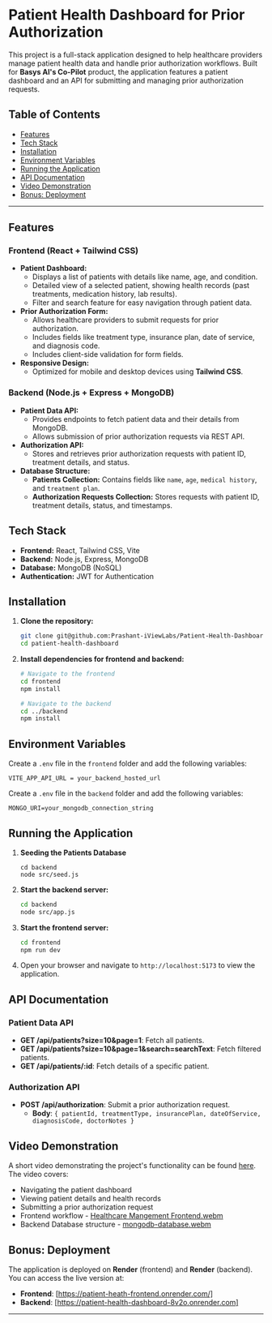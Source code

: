
# Patient Health Dashboard for Prior Authorization

This project is a full-stack application designed to help healthcare providers manage patient health data and handle prior authorization workflows. Built for **Basys AI's Co-Pilot** product, the application features a patient dashboard and an API for submitting and managing prior authorization requests.

## Table of Contents

- [Features](#features)
- [Tech Stack](#tech-stack)
- [Installation](#installation)
- [Environment Variables](#environment-variables)
- [Running the Application](#running-the-application)
- [API Documentation](#api-documentation)
- [Video Demonstration](#video-demonstration)
- [Bonus: Deployment](#bonus-deployment)

---

## Features

### Frontend (React + Tailwind CSS)

- **Patient Dashboard:**
  - Displays a list of patients with details like name, age, and condition.
  - Detailed view of a selected patient, showing health records (past treatments, medication history, lab results).
  - Filter and search feature for easy navigation through patient data.
- **Prior Authorization Form:**
  - Allows healthcare providers to submit requests for prior authorization.
  - Includes fields like treatment type, insurance plan, date of service, and diagnosis code.
  - Includes client-side validation for form fields.
- **Responsive Design:**
  - Optimized for mobile and desktop devices using **Tailwind CSS**.

### Backend (Node.js + Express + MongoDB)

- **Patient Data API:**
  - Provides endpoints to fetch patient data and their details from MongoDB.
  - Allows submission of prior authorization requests via REST API.
- **Authorization API:**
  - Stores and retrieves prior authorization requests with patient ID, treatment details, and status.
- **Database Structure:**
  - **Patients Collection:** Contains fields like `name`, `age`, `medical history`, and `treatment plan`.
  - **Authorization Requests Collection:** Stores requests with patient ID, treatment details, status, and timestamps.

## Tech Stack

- **Frontend:** React, Tailwind CSS, Vite
- **Backend:** Node.js, Express, MongoDB
- **Database:** MongoDB (NoSQL)
- **Authentication:** JWT for Authentication

## Installation

1. **Clone the repository:**

    ```bash
    git clone git@github.com:Prashant-iViewLabs/Patient-Health-Dashboard.git
    cd patient-health-dashboard
    ```

2. **Install dependencies for frontend and backend:**

    ```bash
    # Navigate to the frontend
    cd frontend
    npm install

    # Navigate to the backend
    cd ../backend
    npm install
    ```

## Environment Variables

Create a `.env` file in the `frontend` folder and add the following variables:

```env
VITE_APP_API_URL = your_backend_hosted_url
```

Create a `.env` file in the `backend` folder and add the following variables:

```env
MONGO_URI=your_mongodb_connection_string
```

## Running the Application

1. **Seeding the Patients Database**
    ```
    cd backend
    node src/seed.js
    ```
2. **Start the backend server:**

    ```bash
    cd backend
    node src/app.js
    ```

3. **Start the frontend server:**

    ```bash
    cd frontend
    npm run dev
    ```

3. Open your browser and navigate to `http://localhost:5173` to view the application.

## API Documentation

### Patient Data API

- **GET /api/patients?size=10&page=1**: Fetch all patients.
- **GET /api/patients?size=10&page=1&search=searchText**: Fetch filtered patients.
- **GET /api/patients/:id**: Fetch details of a specific patient.


### Authorization API

- **POST /api/authorization**: Submit a prior authorization request.
  - **Body**: `{ patientId, treatmentType, insurancePlan, dateOfService, diagnosisCode, doctorNotes }`

## Video Demonstration

A short video demonstrating the project's functionality can be found [here](#). The video covers:

- Navigating the patient dashboard
- Viewing patient details and health records
- Submitting a prior authorization request
- Frontend workflow - [Healthcare Mangement Frontend.webm](https://github.com/user-attachments/assets/9ded859e-2749-4fa6-995e-07baab5befed)
- Backend Database structure - [mongodb-database.webm](https://github.com/user-attachments/assets/7b379111-9634-4f89-aa9d-3bbc37f4d263)


## Bonus: Deployment

The application is deployed on **Render** (frontend) and **Render** (backend). You can access the live version at:

- **Frontend**: [https://patient-heath-frontend.onrender.com/]
- **Backend**: [https://patient-health-dashboard-8v2o.onrender.com]

---

